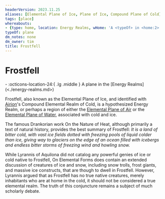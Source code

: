```yaml
---
headerVersion: 2023.11.25
aliases: [Elemental Plane of Ice, Plane of Ice, Compound Plane of Cold]
tags: [place]
whereabouts:
- {type: home, location: Energy Realms, wHome: 'A <typeOf> in <home:2>'}
typeOf: plane
dm_notes: none
dm_owner: tim
title: Frostfell
---
```

# Frostfell
<div class="grid cards ext-narrow-margin ext-one-column" markdown>
-    :octicons-location-24:{ .lg .middle } A plane in the [Energy Realms](<./energy-realms.md>)  
</div>


Frostfell, also known as the Elemental Plane of Ice, and identified with [Airion](<../../people/other-humans/airion.md>)'s Compound Elemental Realm of Cold, is a hypothesized Energy Realm, or perhaps a region of either the [Elemental Plane of Air](<./elemental-plane-of-air.md>) or the [Elemental Plane of Water](<./elemental-plane-of-water.md>), associated with cold and ice. 

The famous Drankorian work On the Nature of Heat, although primarily a text of natural history, provides the best summary of Frostfell: *It is a land of bitter cold, with vast ice fields dotted with freezing pools of liquid colder than ice, giving way to glaciers on the edge of an ocean filled with icebergs and endless bitter storms of freezing wind and howling snow.*

While Lyrannis of Aquilona did not catalog any powerful genies of ice or cold native to Frostfell, On Elemental Forms does contain an extended discussion of creatures of ice and snow, including snow trolls, frost giants, and massive ice constructs, that are though to dwell in Frostfell. However, Lyrannis argued that as Frostfell has no true native creatures, merely inhabitants who are at home in the cold, it should not be considered a true elemental realm. The truth of this conjuncture remains a subject of much scholarly debate. 